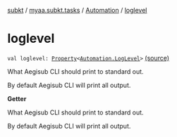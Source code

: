 [subkt](../../index.md) / [myaa.subkt.tasks](../index.md) / [Automation](index.md) / [loglevel](./loglevel.md)

# loglevel

`val loglevel: `[`Property`](https://docs.gradle.org/current/javadoc/org/gradle/api/provider/Property.html)`<`[`Automation.LogLevel`](-log-level/index.md)`>` [(source)](https://github.com/Myaamori/SubKt/blob/0.1.19/src/main/kotlin/myaa/subkt/tasks/asstasks.kt#L770)

What Aegisub CLI should print to standard out.

By default Aegisub CLI will print all output.

**Getter**

What Aegisub CLI should print to standard out.

By default Aegisub CLI will print all output.

